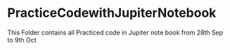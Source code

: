 # PracticeCodewithJupiterNotebook
This Folder contains all Practiced code in Jupiter note book from 28th Sep to 9th Oct
